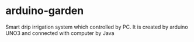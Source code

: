 # arduino-garden
Smart drip irrigation system which controlled by PC. It is created by arduino UNO3 and connected with computer by Java
